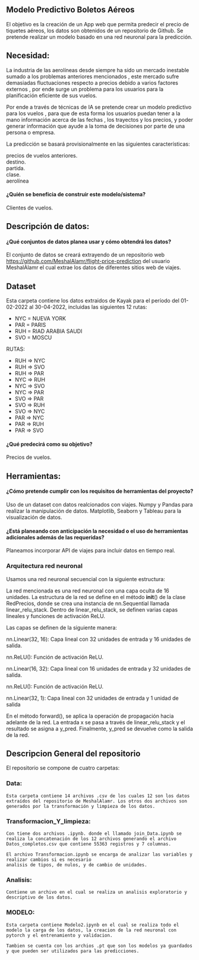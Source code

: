 ## Modelo Predictivo Boletos Aéreos
El objetivo es la creación de un App web que permita predecir el precio de tiquetes aéreos, los datos son obtenidos de un repositorio de Github. Se pretende realizar un modelo basado en una red neuronal para la predicción.

## Necesidad:
La industria de las aerolíneas desde siempre ha sido un mercado inestable sumado a los problemas anteriores mencionados , este mercado sufre demasiadas fluctuaciones respecto a precios debido a varios factores externos , por ende surge un problema para los usuarios para la planificación eficiente de sus vuelos.

Por ende a través de técnicas de IA se pretende crear un modelo predictivo para los vuelos , para que de esta forma los usuarios puedan tener a la mano información acerca de las fechas , los trayectos y los precios, y poder generar información que ayude a la toma de decisiones por parte de una persona o empresa.

La predicción se basará provisionalmente en las siguientes características:

precios de vuelos anteriores.<br>
destino.<br>
partida.<br>
clase.<br>
aerolínea

#### ¿Quién se beneficia de construir este modelo/sistema?
Clientes de vuelos.

## Descripción de datos:
#### ¿Qué conjuntos de datos planea usar y cómo obtendrá los datos?

El conjunto de datos se creará extrayendo de un repositorio web https://github.com/MeshalAlamr/flight-price-prediction del usuario MeshalAlamr el cual extrae los datos de diferentes sitios web de viajes.

## Dataset
Esta carpeta contiene los datos extraidos de Kayak para el período del 01-02-2022 al 30-04-2022, incluidas las siguientes 12 rutas:

* NYC = NUEVA YORK
* PAR = PARIS
* RUH = RIAD ARABIA SAUDI
* SVO = MOSCU

RUTAS:

- RUH => NYC
- RUH => SVO
- RUH => PAR
- NYC => RUH
- NYC => SVO
- NYC => PAR
- SVO => PAR
- SVO => RUH
- SVO => NYC
- PAR => NYC
- PAR => RUH
- PAR => SVO 


#### ¿Qué predecirá como su objetivo?
Precios de vuelos.

## Herramientas:

#### ¿Cómo pretende cumplir con los requisitos de herramientas del proyecto?
Uso de un dataset con datos realcionados con viajes.
Numpy y Pandas para realizar la manipulación de datos.
Matplotlib, Seaborn y Tableau para la visualización de datos.

#### ¿Está planeando con anticipación la necesidad o el uso de herramientas adicionales además de las requeridas?
Planeamos incorporar API de viajes para incluir datos en tiempo real.

### Arquitectura red neuronal

Usamos una red neuronal secuencial con la siguiente estructura:

La red mencionada es una red neuronal con una capa oculta de 16 unidades. La estructura de la red se define en el método __init__() de la clase RedPrecios, donde se crea una instancia de nn.Sequential llamada linear_relu_stack. Dentro de linear_relu_stack, se definen varias capas lineales y funciones de activación ReLU.

Las capas se definen de la siguiente manera:

nn.Linear(32, 16): Capa lineal con 32 unidades de entrada y 16 unidades de salida.

nn.ReLU(): Función de activación ReLU.

nn.Linear(16, 32): Capa lineal con 16 unidades de entrada y 32 unidades de salida.

nn.ReLU(): Función de activación ReLU.

nn.Linear(32, 1): Capa lineal con 32 unidades de entrada y 1 unidad de salida

En el método forward(), se aplica la operación de propagación hacia adelante de la red. La entrada x se pasa a través de linear_relu_stack y el resultado se asigna a y_pred. Finalmente, y_pred se devuelve como la salida de la red.



## Descripcion General del repositorio

El repositorio se compone de cuatro carpetas:


### Data:
    
    Esta carpeta contiene 14 archivos .csv de los cuales 12 son los datos extraídos del repositorio de MeshalAlamr. Los otros dos archivos son generados por la transformación y limpieza de los datos.


### Transformacion_Y_limpieza:
    Con tiene dos archivos .ipynb. donde el llamado join_Data.ipynb se realiza la concatenación de los 12 archivos generando el archivo Datos_completos.csv que contiene 55363 registros y 7 columnas.

    El archivo Transformacion.ipynb se encarga de analizar las variables y realizar cambios si es necesario
    analisis de tipos, de nulos, y de cambio de unidades.

### Analisis: 
    
    Contiene un archivo en el cual se realiza un analisis exploratorio y descriptivo de los datos.

### MODELO:

    Esta carpeta contiene Modelo2.ipynb en el cual se realiza todo el modelo la carga de los datos, la creacion de la red neuronal con pytorch y el entrenamiento y validacion.

    Tambien se cuenta con los archios .pt que son los modelos ya guardados y que pueden ser utilizados para las predicciones.
